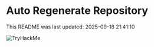 # Auto Regenerate Repository

This README was last updated: 2025-09-18 21:41:10

 ![TryHackMe](https://tryhackme.com/badge/533634)